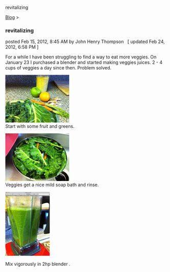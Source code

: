revitalizing 

[Blog](../z-blog-1.html)‎ > ‎

### revitalizing

posted Feb 15, 2012, 8:45 AM by John Henry Thompson   \[ updated Feb 24, 2012, 6:58 PM \]

For a while I have been struggling to find a way to eat more veggies. On January 23 I purchased a blender and started making veggies juices. 2 - 4 cups of veggies a day since then. Problem solved.  
  

[![](../_/rsrc/1329324300833/z-blog-1/revitalizing/start.JPG-height=149&width=200.jpeg)](http://www.johnhenrythompson.com/z-blog-1/revitalizing/start.JPG?attredirects=0)  
Start with some fruit and greens.  

[![](../_/rsrc/1329324300885/z-blog-1/revitalizing/veg-soak.JPG-height=149&width=200.jpeg)](http://www.johnhenrythompson.com/z-blog-1/revitalizing/veg-soak.JPG?attredirects=0)  
Veggies get a nice mild soap bath and rinse.  

[![](../_/rsrc/1330138659778/z-blog-1/revitalizing/veggiemix2-height=200&width=139.jpg)](http://www.johnhenrythompson.com/z-blog-1/revitalizing/veggiemix2.jpg?attredirects=0)

  
Mix vigorously in 2hp blender .  

  

  

  

  

